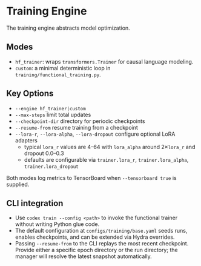 # Training Engine

The training engine abstracts model optimization.

## Modes
- `hf_trainer`: wraps `transformers.Trainer` for causal language modeling.
- `custom`: a minimal deterministic loop in `training/functional_training.py`.

## Key Options
- `--engine hf_trainer|custom`
- `--max-steps` limit total updates
- `--checkpoint-dir` directory for periodic checkpoints
- `--resume-from` resume training from a checkpoint
- `--lora-r`, `--lora-alpha`, `--lora-dropout` configure optional LoRA adapters
  - typical `lora_r` values are 4–64 with `lora_alpha` around 2×`lora_r` and dropout 0.0–0.3
  - defaults are configurable via `trainer.lora_r`, `trainer.lora_alpha`, `trainer.lora_dropout`

Both modes log metrics to TensorBoard when `--tensorboard true` is supplied.

## CLI integration
- Use `codex train --config <path>` to invoke the functional trainer without writing Python glue code.
- The default configuration at `configs/training/base.yaml` seeds runs, enables checkpoints, and can be extended via Hydra overrides.
- Passing `--resume-from` to the CLI replays the most recent checkpoint. Provide
  either a specific epoch directory or the run directory; the manager will
  resolve the latest snapshot automatically.
